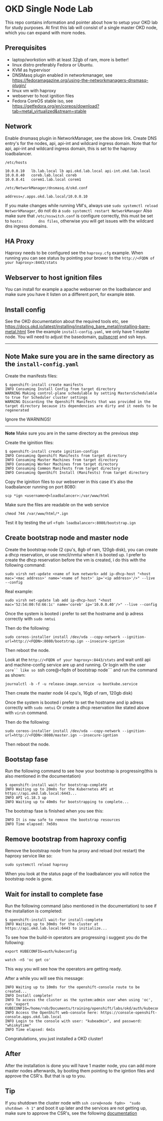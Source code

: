 # OKD Single Node Lab

This repo contains information and pointer about how to setup your OKD lab for study purposes.
At first this lab will consist of a single master OKD node, which you can expand with more nodes.

## Prerequisites
- laptop/workstion with at least 32gb of ram, more is better!
- linux distro preferably Fedora or Ubuntu.
- KVM as hypervisor
- DNSMasq plugin enabled in networkmanager, see https://fedoramagazine.org/using-the-networkmanagers-dnsmasq-plugin/
- linux vm with haproxy
- webserver to host ignition files
- Fedora CoreOS stable iso, see https://getfedora.org/en/coreos/download?tab=metal_virtualized&stream=stable

##  Network
Enable dnsmasq plugin in NetworkManager, see the above link.
Create DNS entry's for the nodes, api, api-int and wildcard ingress domain. Note that for api, api-int and wildcard ingress domain, this is set to the haproxy loadbalancer.


```/etc/hosts```

```
10.0.0.10   lb.lab.local lb api.okd.lab.local api-int.okd.lab.local
10.0.0.40   coreb.lab.local coreb
10.0.0.41   corem1.lab.local corem1
```

```/etc/NetworkManager/dnsmasq.d/okd.conf```

```
address=/.apps.okd.lab.local/10.0.0.10
```

If you make changes while running VM's, always use ```sudo systemctl reload NetworkManager```, do not do a ```sudo systemctl restart NetworkManager```
Also make sure that ```/etc/nsswitch.conf``` is configure correctly, this must be set to ```hosts:       dns files```, otherwise you will get issues with the wildcard dns ingress domains.

## HA Proxy
Haproxy needs to be configured see the ```haproxy.cfg``` example. When running you can see status by pointing your brower to the ```http://<FQDN of your haproxy>:8443/stats``` 




## Webserver to host ignition files
You can install for example a apache webserver on the loadbalancer and make sure you have it listen on a different port, for example ```8080```.


## Install config
See the OKD documentation about the required tools etc, see https://docs.okd.io/latest/installing/installing_bare_metal/installing-bare-metal.html
See the example ```install-config.yaml```, we only have 1 master node. You will need to adjust the basedomain, [pullsecret](https://cloud.redhat.com/openshift/install/pull-secret) and ssh keys.

---
**Note**
Make sure you are in the same directory as the ```install-config.yaml```
---


Create the manifests files:
```
$ openshift-install create manifests
INFO Consuming Install Config from target directory 
WARNING Making control-plane schedulable by setting MastersSchedulable to true for Scheduler cluster settings 
WARNING Discarding the Openshift Manifests that was provided in the target directory because its dependencies are dirty and it needs to be regenerated 
```

Ignore the WARNINGS!

---
**Note**
Make sure you are in the same directory as the previous step

Create the iginition files:
```
$ openshift-install create ignition-configs
INFO Consuming Openshift Manifests from target directory 
INFO Consuming Master Machines from target directory 
INFO Consuming Worker Machines from target directory 
INFO Consuming Common Manifests from target directory 
INFO Consuming OpenShift Install (Manifests) from target directory 
```

Copy the iginition files to our webserver in this case it's also the loadbalancer running on port 8080:

```
scp *ign <username>@<loadbalancer>:/var/www/html
```

Make sure the files are readable on the web service

```
chmod 744 /var/www/html/*.ign
```

Test it by testing the url ```<fqdn loadbalancer>:8080/bootstrap.ign``` 


## Create bootstrap node and master node
Create the bootstrap node (2 cpu's, 8gb of ram, 120gb disk), you can create a dhcp reservation, or use nmcli/nmtui when it is booted up.
I prefer to create the dhcp reservation before the vm is created, i do this with the following command:

```
sudo virsh net-update <name of kvm network> add ip-dhcp-host "<host mac='<mac address>' name='<name of host>' ip='<ip address>'/>" --live --config
```

Real example:

```
sudo virsh net-update lab add ip-dhcp-host "<host mac='52:54:00:fd:66:1c' name='coreb' ip='10.0.0.40'/>" --live --config
```

Once the system is booted i prefer to set the hostname and ip adress correctly with ```sudo nmtui```

Then do the following:

```
sudo coreos-installer install /dev/vda --copy-network --ignition-url=http://<FQDN>:8080/bootstrap.ign --insecure-igntion
```

Then reboot the node.

Look at the ```http://<FQDN of your haproxy>:8443/stats``` and wait until api and machine-config service are up and running.
Or login with the user ```core`` like so ```ssh core@<fqdn of bootstrap node``` and run the command as shown:

```
journalctl -b -f -u release-image.service -u bootkube.service
```


Then create the master node (4 cpu's, 16gb of ram, 120gb disk)

Once the system is booted i prefer to set the hostname and ip adress correctly with ```sudo nmtui```
Or create a dhcp reservation like stated above with ```virsh``` command.

Then do the following:

```
sudo coreos-installer install /dev/vda --copy-network --ignition-url=http://<FQDN>:8080/master.ign --insecure-igntion
```

Then reboot the node.


## Bootstap fase

Run the following command to see how your bootstrap is progressing(this is also mentioned in the documentation)

```
$ openshift-install wait-for bootstrap-complete
INFO Waiting up to 20m0s for the Kubernetes API at https://api.okd.lab.local:6443... 
INFO API v1.18.3 up                               
INFO Waiting up to 40m0s for bootstrapping to complete... 
```

The bootstrap fase is finished when you see this:

```
INFO It is now safe to remove the bootstrap resources 
INFO Time elapsed: 7m50s                          
```

## Remove bootstrap from haproxy config
Remove the bootstrap node from ha proxy and reload (not restart) the haproxy service like so:

```
sudo systemctl reload haproxy
```

When you look at the status page of the loadbalancer you will notice the bootstrap node is gone.

## Wait for install to complete fase
Run the following command (also mentioned in the documentation) to see if the installation is completed:

```
$ openshift-install wait-for install-complete
INFO Waiting up to 30m0s for the cluster at https://api.okd.lab.local:6443 to initialize...
```

To see how the build-in operators are progressing i suggest you do the following:

```
export KUBECONFIG=auth/kubeconfig
```

```
watch -n5 'oc get co'
```

This way you will see how the operators are getting ready.

After a while you will see this message:
```
INFO Waiting up to 10m0s for the openshift-console route to be created... 
INFO Install complete!                            
INFO To access the cluster as the system:admin user when using 'oc', run 'export KUBECONFIG=/home/rob/Documents/training/openshift/labs/okd/auth/kubeconfig' 
INFO Access the OpenShift web-console here: https://console-openshift-console.apps.okd.lab.local 
INFO Login to the console with user: "kubeadmin", and password: "whiskytime" 
INFO Time elapsed: 6m1s                           
```

Congratulations, you just installed a OKD cluster!

## After
After the installation is done you will have 1 master node, you can add more master nodes afterwards, by booting them pointing to the igintion files and approve the CSR's.
But that is up to you.

## Tip
If you shutdown the cluster node with ```ssh core@<node fqdn>  "sudo shutdown -h 1"``` and boot it up later and the services are not getting up, make sure to approve the CSR's, see the following [documentation](https://docs.openshift.com/container-platform/4.6/backup_and_restore/graceful-cluster-restart.html)
